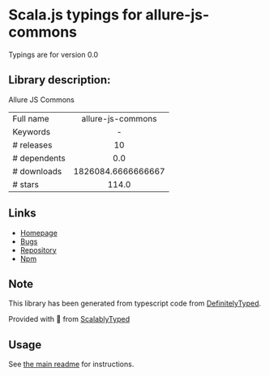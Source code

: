 
# Scala.js typings for allure-js-commons

Typings are for version 0.0

## Library description:
Allure JS Commons

|                    |                 |
| ------------------ | :-------------: |
| Full name          | allure-js-commons |
| Keywords           | - |
| # releases         | 10 |
| # dependents       | 0.0 |
| # downloads        | 1826084.6666666667 |
| # stars            | 114.0 |

## Links
- [Homepage](https://github.com/allure-framework/allure-js#readme)
- [Bugs](https://github.com/allure-framework/allure-js/issues)
- [Repository](https://github.com/allure-framework/allure-js)
- [Npm](https://www.npmjs.com/package/allure-js-commons)
    


## Note
This library has been generated from typescript code from [DefinitelyTyped](https://definitelytyped.org).

Provided with :purple_heart: from [ScalablyTyped](https://github.com/oyvindberg/ScalablyTyped)

## Usage
See [the main readme](../../readme.md) for instructions.


